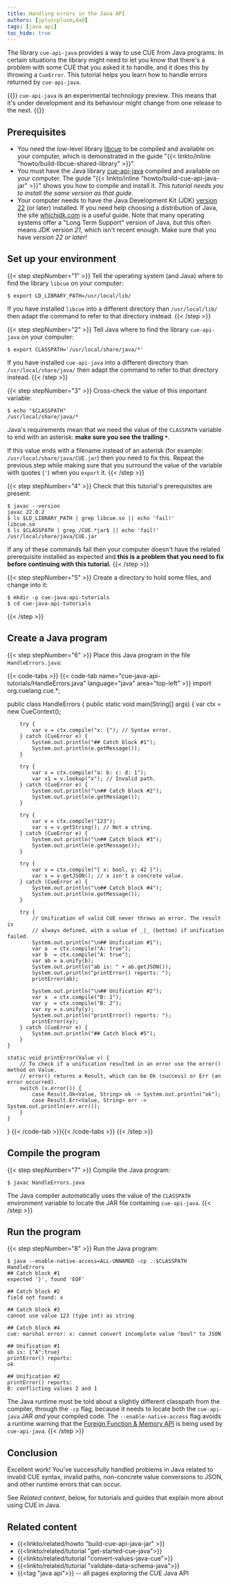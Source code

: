 ```yaml
---
title: Handling errors in the Java API
authors: [jpluscplusm,4ad]
tags: [java api]
toc_hide: true
---
```


The library `cue-api-java` provides a way to use CUE from Java programs.
In certain situations the library might need to let you know that there's a
problem with some CUE that you asked it to handle, and it does this by throwing
a `CueError`. This tutorial helps you learn how to handle errors returned by
`cue-api-java`.

{{<info>}}
`cue-api-java` is an experimental technology preview. This means that it's
under development and its behaviour might change from one release to the next.
{{</info>}}

## Prerequisites

- You need the low-level library
  [libcue](https://github.com/cue-lang/libcue)
  to be compiled and available on your computer,
  which is demonstrated in the guide
  "{{< linkto/inline "howto/build-libcue-shared-library" >}}".
- You must have the Java library
  [cue-api-java](https://github.com/cue-lang/cue-api-java)
  compiled and available on your computer. The guide
  "{{< linkto/inline "howto/build-cue-api-java-jar" >}}"
  shows you how to compile and install it.
  *This tutorial needs you to install the same version as that guide.*
- Your computer needs to have the Java Development Kit (JDK)
  [version 22](https://openjdk.org/projects/jdk/22/)
  (or later) installed. If you need help choosing a distribution of Java,
  the site [whichjdk.com](https://whichjdk.com) is a useful guide.
  Note that many operating systems offer a "Long Term Support" version of Java,
  but this often means JDK version *21*, which isn't recent enough.
  Make sure that you have *version 22 or later!*

## Set up your environment

{{< step stepNumber="1" >}}
Tell the operating system (and Java) where to find the library `libcue` on your
computer:

```text { title="TERMINAL" type="terminal" codeToCopy="ZXhwb3J0IExEX0xJQlJBUllfUEFUSD0vdXNyL2xvY2FsL2xpYi8=" }
$ export LD_LIBRARY_PATH=/usr/local/lib/
```

If you have installed `libcue` into a different directory than `/usr/local/lib/`
then adapt the command to refer to that directory instead.
{{< /step >}}

{{< step stepNumber="2" >}}
Tell Java where to find the library `cue-api-java` on your computer:

```text { title="TERMINAL" type="terminal" codeToCopy="ZXhwb3J0IENMQVNTUEFUSD0nL3Vzci9sb2NhbC9zaGFyZS9qYXZhLyon" }
$ export CLASSPATH='/usr/local/share/java/*'
```

If you have installed `cue-api-java` into a different directory than
`/usr/local/share/java/` then adapt the command to refer to that directory
instead.
{{< /step >}}

{{< step stepNumber="3" >}}
Cross-check the value of this important variable:

```text { title="TERMINAL" type="terminal" codeToCopy="ZWNobyAiJENMQVNTUEFUSCI=" }
$ echo "$CLASSPATH"
/usr/local/share/java/*
```

Java's requirements mean that we need the value of the `CLASSPATH` variable to
end with an asterisk: **make sure you see the trailing `*`**.

If this value ends with a filename instead of an asterisk (for example:
`/usr/local/share/java/CUE.jar`) then you need to fix this.
Repeat the previous step while making sure that you surround the value of the
variable with quotes (`'`) when you `export` it.
{{< /step >}}

{{< step stepNumber="4" >}}
Check that this tutorial's prerequisites are present:

```text { title="TERMINAL" type="terminal" codeToCopy="amF2YWMgLS12ZXJzaW9uCmxzICRMRF9MSUJSQVJZX1BBVEggfCBncmVwIGxpYmN1ZS5zbyB8fCBlY2hvICdmYWlsIScKbHMgJENMQVNTUEFUSCB8IGdyZXAgL0NVRS4qamFyJCB8fCBlY2hvICdmYWlsISc=" }
$ javac --version
javac 22.0.2
$ ls $LD_LIBRARY_PATH | grep libcue.so || echo 'fail!'
libcue.so
$ ls $CLASSPATH | grep /CUE.*jar$ || echo 'fail!'
/usr/local/share/java/CUE.jar
```

If any of these commands fail then your computer doesn't have the related
prerequisite installed as expected and **this is a problem that you need to fix
before continuing with this tutorial.**
{{< /step >}}

{{< step stepNumber="5" >}}
Create a directory to hold some files, and change into it:

```text { title="TERMINAL" type="terminal" codeToCopy="bWtkaXIgLXAgY3VlLWphdmEtYXBpLXR1dG9yaWFscwpjZCBjdWUtamF2YS1hcGktdHV0b3JpYWxz" }
$ mkdir -p cue-java-api-tutorials
$ cd cue-java-api-tutorials
```
{{< /step >}}

## Create a Java program

{{< step stepNumber="6" >}}
Place this Java program in the file `HandleErrors.java`:

{{< code-tabs >}}
{{< code-tab name="cue-java-api-tutorials/HandleErrors.java" language="java" area="top-left" >}}
import org.cuelang.cue.*;

public class HandleErrors {
    public static void main(String[] args) {
        var ctx = new CueContext();

        try {
            var v = ctx.compile("x: {"); // Syntax error.
        } catch (CueError e) {
            System.out.println("## Catch block #1");
            System.out.println(e.getMessage());
        }

        try {
            var v = ctx.compile("a: b: c: d: 1");
            var v1 = v.lookup("x"); // Invalid path.
        } catch (CueError e) {
            System.out.println("\n## Catch block #2");
            System.out.println(e.getMessage());
        }

        try {
            var v = ctx.compile("123");
            var s = v.getString(); // Not a string.
        } catch (CueError e) {
            System.out.println("\n## Catch block #3");
            System.out.println(e.getMessage());
        }

        try {
            var v = ctx.compile("{ x: bool, y: 42 }");
            var s = v.getJSON(); // x isn't a concrete value.
        } catch (CueError e) {
            System.out.println("\n## Catch block #4");
            System.out.println(e.getMessage());
        }

        try {
			// Unification of valid CUE never throws an error. The result is
			// always defined, with a value of _|_ (bottom) if unification failed.
            System.out.println("\n## Unification #1");
            var a  = ctx.compile("A: true");
            var b  = ctx.compile("A: true");
			var ab = a.unify(b);
			System.out.println("ab is: " + ab.getJSON());
			System.out.println("printError() reports: ");
            printError(ab);

            System.out.println("\n## Unification #2");
            var x  = ctx.compile("B: 1");
            var y  = ctx.compile("B: 2");
			var xy = x.unify(y);
			System.out.println("printError() reports: ");
            printError(xy);
        } catch (CueError e) {
            System.out.println("## Catch block #5");
		}
    }

    static void printError(Value v) {
        // To check if a unification resulted in an error use the error() method on Value.
		// error() returns a Result, which can be Ok (success) or Err (an error occurred).
        switch (v.error()) {
            case Result.Ok<Value, String> ok -> System.out.println("ok");
            case Result.Err<Value, String> err -> System.out.println(err.err());
        }
    }
}
{{< /code-tab >}}{{< /code-tabs >}}
{{< /step >}}

## Compile the program

{{< step stepNumber="7" >}}
Compile the Java program:

```text { title="TERMINAL" type="terminal" codeToCopy="amF2YWMgSGFuZGxlRXJyb3JzLmphdmE=" }
$ javac HandleErrors.java
```

The Java compiler automatically uses the value of the `CLASSPATH` environment
variable to locate the JAR file containing `cue-api-java`.
{{< /step >}}

## Run the program

{{< step stepNumber="8" >}}
Run the Java program:

```text { title="TERMINAL" type="terminal" codeToCopy="amF2YSAtLWVuYWJsZS1uYXRpdmUtYWNjZXNzPUFMTC1VTk5BTUVEIC1jcCAuOiRDTEFTU1BBVEggSGFuZGxlRXJyb3Jz" }
$ java --enable-native-access=ALL-UNNAMED -cp .:$CLASSPATH HandleErrors
## Catch block #1
expected '}', found 'EOF'

## Catch block #2
field not found: x

## Catch block #3
cannot use value 123 (type int) as string

## Catch block #4
cue: marshal error: x: cannot convert incomplete value "bool" to JSON

## Unification #1
ab is: {"A":true}
printError() reports: 
ok

## Unification #2
printError() reports: 
B: conflicting values 2 and 1
```

The Java runtime must be told about a slightly different classpath from the
compiler, through the `-cp` flag, because it needs to locate both the
`cue-api-java` JAR *and* your compiled code. The `--enable-native-access` flag
avoids a runtime warning that the
[Foreign Function & Memory API](https://openjdk.org/jeps/454) is being used by
`cue-api-java`.
{{< /step >}}

## Conclusion

Excellent work! You've successfully handled problems in Java related to invalid CUE
syntax, invalid paths, non-concrete value conversions to JSON, and other
runtime errors that can occur.

See *Related content*, below, for tutorials and guides that explain more about
using CUE in Java.

## Related content

- {{<linkto/related/howto "build-cue-api-java-jar" >}}
- {{<linkto/related/tutorial "get-started-cue-java">}}
- {{<linkto/related/tutorial "convert-values-java-cue">}}
- {{<linkto/related/tutorial "validate-data-schema-java">}}
- {{<tag "java api">}} -- all pages exploring the CUE Java API
